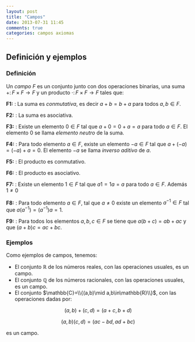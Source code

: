 ```yaml
---
layout: post
title: "Campos"
date: 2013-07-31 11:45
comments: true
categories: campos axiomas
---
```



## Definición y ejemplos ##

### Definición

Un *campo* $F$ es un conjunto junto con dos operaciones binarias, una
suma $+\colon F\times F\to F$ y un producto $\cdot\colon F\times
F\to F$ tales que:

**F1:**
: La suma es *conmutativa*, es decir $a+b=b+a$ para todos
        $a,b\in F$.

**F2:**
: La suma es asociativa.

**F3:**
: Existe un elemento $0\in F$ tal que $a+0=0+a=a$ para todo
$a\in F$. El elemento $0$ se llama *elemento neutro* de la
suma.

**F4:**
: Para todo elemento $a\in F$, existe un elemento $-a\in F$
tal que $a+(-a)=(-a)+a=0$. El elemento $-a$ se llama
*inverso aditivo* de $a$.

**F5:**
: El producto es conmutativo.

**F6:**
: El producto es asociativo.

**F7:**
: Existe un elemento $1\in F$ tal que $a1=1a=a$ para todo
        $a\in F$. Además $1\ne 0$

**F8:**
: Para todo elemento $a\in F$, tal que $a\ne 0$ existe un
elemento $a^{-1}\in F$ tal que $a(a^{-1})=(a^{-1})a=1$.

**F9:**
: Para todos los elementos $a,b,c\in F$ se tiene que $a(b+c)=ab+ac$ y
que $(a+b)c=ac+bc$.


### Ejemplos ###

Como ejemplos de campos, tenemos:

- El conjunto $\mathbb{R}$ de los números reales, con las operaciones
  usuales, es un campo.
- El conjunto $\mathbb{Q}$ de los números racionales, con las
  operaciones usuales, es un campo.
- El conjunto $\mathbb{C}=\\{(a,b)\mid a,b\in\mathbb{R}\\}$, con las
  operaciones dadas por:

$$(a,b)+(c,d)=(a+c,b+d)$$

$$(a,b)(c,d)=(ac-bd,ad+bc)$$

es un campo.


